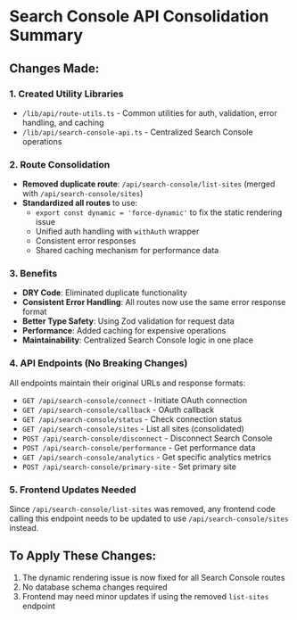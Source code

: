 # Search Console API Consolidation Summary

## Changes Made:

### 1. Created Utility Libraries
- `/lib/api/route-utils.ts` - Common utilities for auth, validation, error handling, and caching
- `/lib/api/search-console-api.ts` - Centralized Search Console operations

### 2. Route Consolidation
- **Removed duplicate route**: `/api/search-console/list-sites` (merged with `/api/search-console/sites`)
- **Standardized all routes** to use:
  - `export const dynamic = 'force-dynamic'` to fix the static rendering issue
  - Unified auth handling with `withAuth` wrapper
  - Consistent error responses
  - Shared caching mechanism for performance data

### 3. Benefits
- **DRY Code**: Eliminated duplicate functionality
- **Consistent Error Handling**: All routes now use the same error response format
- **Better Type Safety**: Using Zod validation for request data
- **Performance**: Added caching for expensive operations
- **Maintainability**: Centralized Search Console logic in one place

### 4. API Endpoints (No Breaking Changes)
All endpoints maintain their original URLs and response formats:
- `GET /api/search-console/connect` - Initiate OAuth connection
- `GET /api/search-console/callback` - OAuth callback
- `GET /api/search-console/status` - Check connection status
- `GET /api/search-console/sites` - List all sites (consolidated)
- `POST /api/search-console/disconnect` - Disconnect Search Console
- `POST /api/search-console/performance` - Get performance data
- `GET /api/search-console/analytics` - Get specific analytics metrics
- `POST /api/search-console/primary-site` - Set primary site

### 5. Frontend Updates Needed
Since `/api/search-console/list-sites` was removed, any frontend code calling this endpoint needs to be updated to use `/api/search-console/sites` instead.

## To Apply These Changes:
1. The dynamic rendering issue is now fixed for all Search Console routes
2. No database schema changes required
3. Frontend may need minor updates if using the removed `list-sites` endpoint

